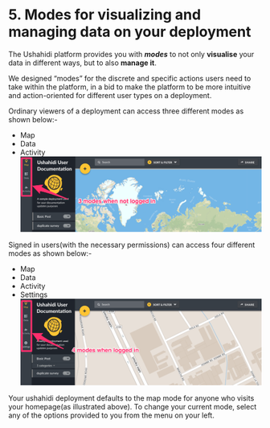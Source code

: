 # 5. Modes for visualizing and managing data on your deployment

The Ushahidi platform provides you with _**modes**_ to not only **visualise** your data in different ways, but to also **manage it**.

We designed “modes” for the discrete and specific actions users need to take within the platform, in a bid to make the platform to be more intuitive and action-oriented for different user types on a deployment.

Ordinary viewers of a deployment can access three different modes as shown below:-

* Map
* Data
* Activity![](../.gitbook/assets/unlogged_in_mode.png)

Signed in users\(with the necessary permissions\) can access four different modes as shown below:-

* Map
* Data
* Activity
* Settings![](../.gitbook/assets/logged_in_mode.png)

Your ushahidi deployment defaults to the map mode for anyone who visits your homepage\(as illustrated above\). To change your current mode, select any of the options provided to you from the menu on your left.

